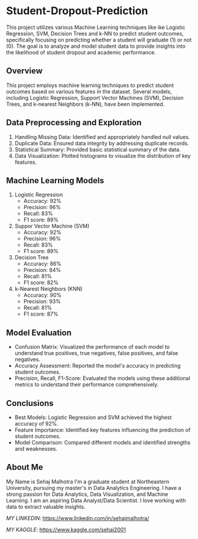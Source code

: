 # Student-Dropout-Prediction
This project utilizes various Machine Learning techniques like ike Logistic Regression, SVM, Decision Trees and k-NN to predict student outcomes, specifically focusing on predicting whether a student will graduate (1) or not (0). The goal is to analyze and model student data to provide insights into the likelihood of student dropout and academic performance.

## Overview
This project employs machine learning techniques to predict student outcomes based on various features in the dataset. Several models, including Logistic Regression, Support Vector Machines (SVM), Decision Trees, and k-nearest Neighbors (k-NN), have been implemented.

## Data Preprocessing and Exploration
1. Handling Missing Data: Identified and appropriately handled null values.
2. Duplicate Data: Ensured data integrity by addressing duplicate records.
3. Statistical Summary: Provided basic statistical summary of the data.
4. Data Visualization: Plotted histograms to visualize the distribution of key features.

## Machine Learning Models
1. Logistic Regression
   * Accuracy: 92%
   * Precision: 96%
   * Recall: 83%
   * F1 score: 89%
2. Suppor Vector Machine (SVM)
   * Accuracy: 92%
   * Precision: 96%
   * Recall: 83%
   * F1 score: 89%
3. Decision Tree
   * Accuracy: 86%
   * Precision: 84%
   * Recall: 81%
   * F1 score: 82%
4. k-Nearest Neighbors (KNN)
   * Accuracy: 90%
   * Precision: 93%
   * Recall: 81%
   * F1 score: 87%

## Model Evaluation
* Confusion Matrix: Visualized the performance of each model to understand true positives, true negatives, false positives, and false negatives.
* Accuracy Assessment: Reported the model's accuracy in predicting student outcomes.
* Precision, Recall, F1-Score: Evaluated the models using these additional metrics to understand their performance comprehensively.

## Conclusions
* Best Models: Logistic Regression and SVM achieved the highest accuracy of 92%.
* Feature Importance: Identified key features influencing the prediction of student outcomes.
* Model Comparison: Compared different models and identified strengths and weaknesses.

## About Me
My Name is Sehaj Malhotra I'm a graduate student at Northeastern University, pursuing my master's in Data Analytics Engineering. I have a strong passion for Data Analytics, Data Visualization, and Machine Learning.
I am an aspiring Data Analyst/Data Scientist. I love working with data to extract valuable insights.

*MY LINKEDIN*: https://www.linkedin.com/in/sehajmalhotra/

*MY KAGGLE*: https://www.kaggle.com/sehaj2001
